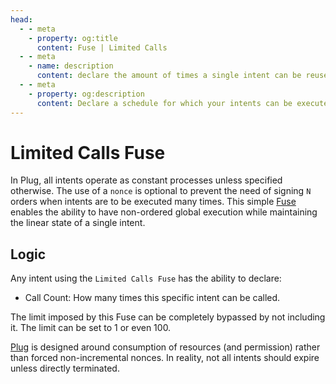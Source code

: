 ```yaml
---
head:
  - - meta
    - property: og:title
      content: Fuse | Limited Calls
  - - meta
    - name: description
      content: declare the amount of times a single intent can be reused.
  - - meta
    - property: og:description
      content: Declare a schedule for which your intents can be executed on.
---
```


# Limited Calls Fuse

In Plug, all intents operate as constant processes unless specified otherwise. The use of a `nonce` is optional to prevent the need of signing `N` orders when intents are to be executed many times. This simple [Fuse](core/fuses) enables the ability to have non-ordered global execution while maintaining the linear state of a single intent.

## Logic

Any intent using the `Limited Calls Fuse` has the ability to declare:

- Call Count: How many times this specific intent can be called.

The limit imposed by this Fuse can be completely bypassed by not including it. The limit can be set to 1 or even 100.

[Plug](/) is designed around consumption of resources (and permission) rather than forced non-incremental nonces. In reality, not all intents should expire unless directly terminated.
